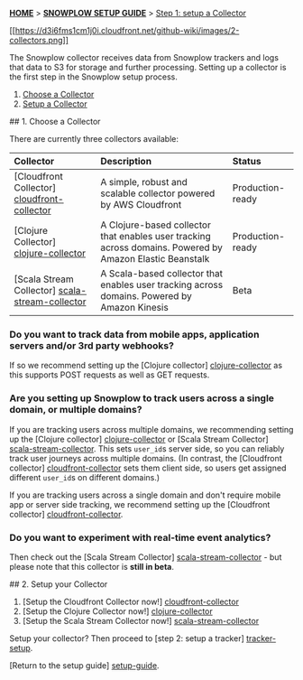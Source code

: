 <a name="top" />

[**HOME**](Home) > [**SNOWPLOW SETUP GUIDE**](Setting-up-Snowplow) > [Step 1: setup a Collector](Setting-up-a-collector)

[[https://d3i6fms1cm1j0i.cloudfront.net/github-wiki/images/2-collectors.png]]

The Snowplow collector receives data from Snowplow trackers and logs that data to S3 for storage and further processing. Setting up a collector is the first step in the Snowplow setup process.

1. [Choose a Collector](#choose)
2. [Setup a Collector](#setup)

<a name="choose" />
## 1. Choose a Collector 

There are currently three collectors available:

| **Collector**                                  | **Description**                                     | **Status**       |
|:-----------------------------------------------|:----------------------------------------------------|:-----------------|
| [Cloudfront Collector] [cloudfront-collector]  | A simple, robust and scalable collector powered by AWS Cloudfront | Production-ready |
| [Clojure Collector] [clojure-collector]        | A Clojure-based collector that enables user tracking across domains. Powered by Amazon Elastic Beanstalk | Production-ready |
| [Scala Stream Collector] [scala-stream-collector]        | A Scala-based collector that enables user tracking across domains. Powered by Amazon Kinesis | Beta |

### Do you want to track data from mobile apps, application servers and/or 3rd party webhooks?

If so we recommend setting up the [Clojure collector] [clojure-collector] as this supports POST requests as well as GET requests.

### Are you setting up Snowplow to track users across a single domain, or multiple domains?

If you are tracking users across multiple domains, we recommending setting up the [Clojure collector] [clojure-collector] or [Scala Stream Collector] [scala-stream-collector]. This sets `user_id`s server side, so you can reliably track user journeys across multiple domains. (In contrast, the [Cloudfront collector] [cloudfront-collector] sets them client side, so users get assigned different `user_id`s on different domains.)

If you are tracking users across a single domain and don't require mobile app or server side tracking, we recommend setting up the [Cloudfront collector] [cloudfront-collector]. 

### Do you want to experiment with real-time event analytics?

Then check out the [Scala Stream Collector] [scala-stream-collector] - but please note that this collector is **still in beta**.

<a name="setup" />
## 2. Setup your Collector

1. [Setup the Cloudfront Collector now!] [cloudfront-collector]
2. [Setup the Clojure Collector now!] [clojure-collector]
3. [Setup the Scala Stream Collector now!] [scala-stream-collector]

Setup your collector? Then proceed to [step 2: setup a tracker] [tracker-setup].

[Return to the setup guide] [setup-guide].

[cloudfront-collector]: Setting-up-the-Cloudfront-collector
[clojure-collector]: Setting-up-the-Clojure-collector
[scala-stream-collector]: Setting-up-the-Scala-Stream-Collector
[setup-guide]: Setting-up-Snowplow
[tracker-setup]: Setting-up-Snowplow#wiki-step2
[emretlrunner]: Setting-up-Snowplow#wiki-step3
